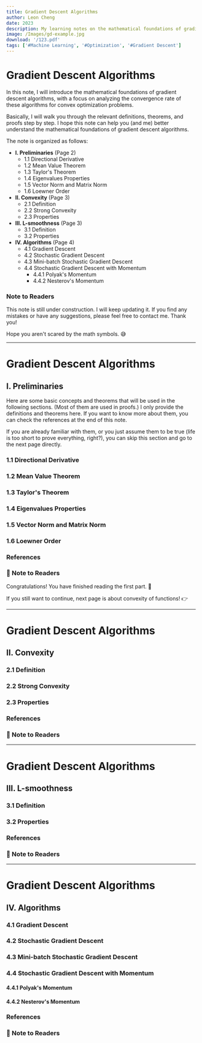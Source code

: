 ```yaml
---
title: Gradient Descent Algorithms
author: Leon Cheng
date: 2023
description: My learning notes on the mathematical foundations of gradient descent algorithms.
image: /Images/gd-example.jpg
download: '/123.pdf'
tags: ['#Machine Learning', '#Optimization', '#Gradient Descent']
---
```


# Gradient Descent Algorithms

In this note, I will introduce the mathematical foundations of gradient descent algorithms, with a focus on analyzing the convergence rate of these algorithms for convex optimization problems.

Basically, I will walk you through the relevant definitions, theorems, and proofs step by step. I hope this note can help you (and me) better understand the mathematical foundations of gradient descent algorithms.

The note is organized as follows:

-   **I. Preliminaries** (Page 2)
    -   1.1 Directional Derivative
    -   1.2 Mean Value Theorem
    -   1.3 Taylor's Theorem
    -   1.4 Eigenvalues Properties
    -   1.5 Vector Norm and Matrix Norm
    -   1.6 Loewner Order
-   **II. Convexity** (Page 3)
    -   2.1 Definition
    -   2.2 Strong Convexity
    -   2.3 Properties
-   **III. L-smoothness** (Page 3)
    -   3.1 Definition
    -   3.2 Properties
-   **IV. Algorithms** (Page 4)
    -   4.1 Gradient Descent
    -   4.2 Stochastic Gradient Descent
    -   4.3 Mini-batch Stochastic Gradient Descent
    -   4.4 Stochastic Gradient Descent with Momentum
        -   4.4.1 Polyak's Momentum
        -   4.4.2 Nesterov's Momentum

### Note to Readers

This note is still under construction. I will keep updating it. If you find any mistakes or have any suggestions, please feel free to contact me. Thank you!

Hope you aren't scared by the math symbols. :sweat_smile:

---

# Gradient Descent Algorithms

## I. Preliminaries

Here are some basic concepts and theorems that will be used in the following sections. (Most of them are used in proofs.) I only provide the definitions and theorems here. If you want to know more about them, you can check the references at the end of this note.

If you are already familiar with them, or you just assume them to be true (life is too short to prove everything, right?), you can skip this section and go to the next page directly.

### 1.1 Directional Derivative

### 1.2 Mean Value Theorem

### 1.3 Taylor's Theorem

### 1.4 Eigenvalues Properties

### 1.5 Vector Norm and Matrix Norm

### 1.6 Loewner Order

### References

### :memo: Note to Readers

Congratulations! You have finished reading the first part. :tada:

If you still want to continue, next page is about convexity of functions! :point_right:

---

# Gradient Descent Algorithms

## II. Convexity

### 2.1 Definition

### 2.2 Strong Convexity

### 2.3 Properties

### References

### :memo: Note to Readers

---

# Gradient Descent Algorithms

## III. L-smoothness

### 3.1 Definition

### 3.2 Properties

### References

### :memo: Note to Readers

---

# Gradient Descent Algorithms

## IV. Algorithms

### 4.1 Gradient Descent

### 4.2 Stochastic Gradient Descent

### 4.3 Mini-batch Stochastic Gradient Descent

### 4.4 Stochastic Gradient Descent with Momentum

#### 4.4.1 Polyak's Momentum

#### 4.4.2 Nesterov's Momentum

### References

### :memo: Note to Readers
